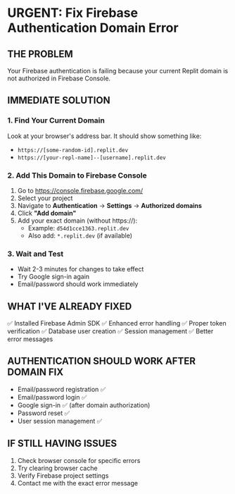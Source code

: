 # URGENT: Fix Firebase Authentication Domain Error

## THE PROBLEM
Your Firebase authentication is failing because your current Replit domain is not authorized in Firebase Console.

## IMMEDIATE SOLUTION

### 1. Find Your Current Domain
Look at your browser's address bar. It should show something like:
- `https://[some-random-id].replit.dev`
- `https://[your-repl-name]--[username].replit.dev`

### 2. Add This Domain to Firebase Console
1. Go to https://console.firebase.google.com/
2. Select your project
3. Navigate to **Authentication** → **Settings** → **Authorized domains**
4. Click **"Add domain"**
5. Add your exact domain (without https://):
   - Example: `d54d1cce1363.replit.dev`
   - Also add: `*.replit.dev` (if available)

### 3. Wait and Test
- Wait 2-3 minutes for changes to take effect
- Try Google sign-in again
- Email/password should work immediately

## WHAT I'VE ALREADY FIXED
✅ Installed Firebase Admin SDK
✅ Enhanced error handling
✅ Proper token verification
✅ Database user creation
✅ Session management
✅ Better error messages

## AUTHENTICATION SHOULD WORK AFTER DOMAIN FIX
- Email/password registration ✅
- Email/password login ✅
- Google sign-in ✅ (after domain authorization)
- Password reset ✅
- User session management ✅

## IF STILL HAVING ISSUES
1. Check browser console for specific errors
2. Try clearing browser cache
3. Verify Firebase project settings
4. Contact me with the exact error message